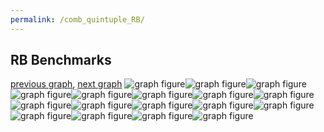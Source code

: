 ```yaml
---
permalink: /comb_quintuple_RB/
---
```



 ## RB Benchmarks

[previous graph](../comb_quintuple_PDFD/), [next graph](../comb_quintuple_ROD/)
![graph figure](./images/quintuple/RB/RB-AVL_box.png)![graph figure](./images/quintuple/RB/RB-A_box.png)![graph figure](./images/quintuple/RB/RB-CYPHERD_box.png)![graph figure](./images/quintuple/RB/RB-EGG_box.png)![graph figure](./images/quintuple/RB/RB-FACE_box.png)![graph figure](./images/quintuple/RB/RB-FLOYD_box.png)![graph figure](./images/quintuple/RB/RB-F_box.png)![graph figure](./images/quintuple/RB/RB-H_box.png)![graph figure](./images/quintuple/RB/RB-JSOND_box.png)![graph figure](./images/quintuple/RB/RB-K_box.png)![graph figure](./images/quintuple/RB/RB-O_box.png)![graph figure](./images/quintuple/RB/RB-PDFD_box.png)![graph figure](./images/quintuple/RB/RB-RB_box.png)![graph figure](./images/quintuple/RB/RB-ROD_box.png)![graph figure](./images/quintuple/RB/RB-SMATRIX_box.png)![graph figure](./images/quintuple/RB/RB-SORTD_box.png)![graph figure](./images/quintuple/RB/RB-ZB_box.png)
